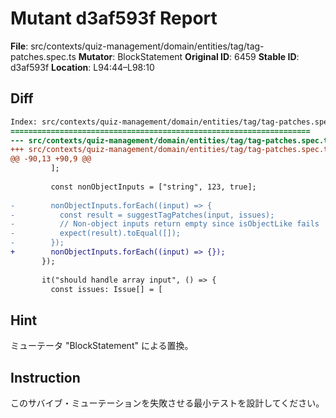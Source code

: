 # Mutant d3af593f Report

**File**: src/contexts/quiz-management/domain/entities/tag/tag-patches.spec.ts
**Mutator**: BlockStatement
**Original ID**: 6459
**Stable ID**: d3af593f
**Location**: L94:44–L98:10

## Diff

```diff
Index: src/contexts/quiz-management/domain/entities/tag/tag-patches.spec.ts
===================================================================
--- src/contexts/quiz-management/domain/entities/tag/tag-patches.spec.ts	original
+++ src/contexts/quiz-management/domain/entities/tag/tag-patches.spec.ts	mutated #6459
@@ -90,13 +90,9 @@
         ];
 
         const nonObjectInputs = ["string", 123, true];
 
-        nonObjectInputs.forEach((input) => {
-          const result = suggestTagPatches(input, issues);
-          // Non-object inputs return empty since isObjectLike fails
-          expect(result).toEqual([]);
-        });
+        nonObjectInputs.forEach((input) => {});
       });
 
       it("should handle array input", () => {
         const issues: Issue[] = [
```

## Hint

ミューテータ "BlockStatement" による置換。

## Instruction

このサバイブ・ミューテーションを失敗させる最小テストを設計してください。
